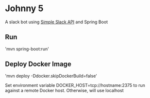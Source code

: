# Johnny 5 #

A slack bot using [Simple Slack API](https://github.com/Ullink/simple-slack-api) and Spring Boot

## Run ##

'mvn spring-boot:run'

## Deploy Docker Image ##

'mvn deploy -Ddocker.skipDockerBuild=false'

Set environment variable DOCKER_HOST=tcp://hostname:2375 to run against a remote Docker host. Otherwise, will use localhost